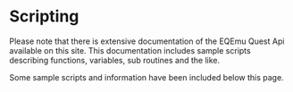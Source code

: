 # Scripting

Please note that there is extensive documentation of the EQEmu Quest Api available on this site.  This documentation includes sample scripts describing functions, variables, sub routines and the like.

Some sample scripts and information have been included below this page.  

